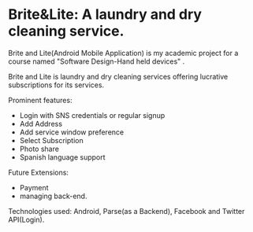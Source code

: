 Brite&Lite: A laundry and dry cleaning service.
=============
Brite and Lite(Android Mobile Application) is my academic project for a course named "Software Design-Hand held devices" . 

Brite and Lite is laundry and dry cleaning services offering lucrative subscriptions for its services.

Prominent features:
- Login with SNS credentials or regular signup
- Add Address
- Add service window preference
- Select Subscription
- Photo share
- Spanish language support

Future Extensions:
- Payment
- managing back-end.


Technologies used:
Android, Parse(as a Backend), Facebook and Twitter API(Login).
